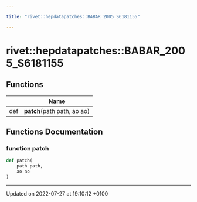```yaml
---

title: "rivet::hepdatapatches::BABAR_2005_S6181155"

---
```


# rivet::hepdatapatches::BABAR_2005_S6181155



## Functions

|                | Name           |
| -------------- | -------------- |
| def | **[patch](http://example.org/namespaces/namespacerivet_1_1hepdatapatches_1_1babar__2005__s6181155/#function-patch)**(path path, ao ao) |


## Functions Documentation

### function patch

```python
def patch(
    path path,
    ao ao
)
```






-------------------------------

Updated on 2022-07-27 at 19:10:12 +0100